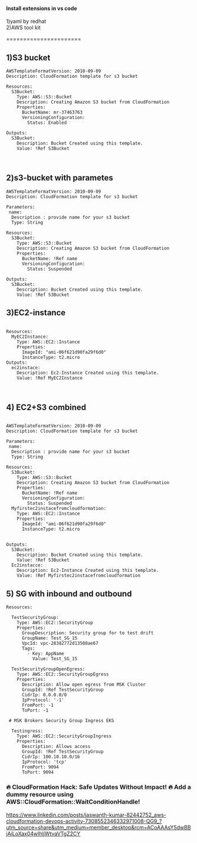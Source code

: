 #### Install extensions in vs code <br>
1)yaml by redhat <br>
2)AWS tool kit <br>

======================


## 1)S3 bucket
```
AWSTemplateFormatVersion: 2010-09-09
Description: CloudFormation template for s3 bucket 
  
Resources:
  S3Bucket:
    Type: AWS::S3::Bucket
    Description: Creating Amazon S3 bucket from CloudFormation
    Properties:
      BucketName: mr-37463763
      VersioningConfiguration:
        Status: Enabled
        
Outputs:
  S3Bucket:
    Description: Bucket Created using this template.
    Value: !Ref S3Bucket
```
<br>

## 2)s3-bucket with parametes
```
AWSTemplateFormatVersion: 2010-09-09
Description: CloudFormation template for s3 bucket 

Parameters:
 name: 
  Description : provide name for your s3 bucket
  Type: String

Resources:
  S3Bucket:
    Type: AWS::S3::Bucket
    Description: Creating Amazon S3 bucket from CloudFormation
    Properties:
      BucketName: !Ref name
      VersioningConfiguration:
        Status: Suspended   
        
Outputs:
  S3Bucket:
    Description: Bucket Created using this template.
    Value: !Ref S3Bucket
```

## 3)EC2-instance

```

Resources:  
  MyEC2Instance: 
    Type: AWS::EC2::Instance
    Properties: 
      ImageId: "ami-06f621d90fa29f6d0"
      InstanceType: t2.micro
Outputs:
  ec2instace:
    Description: Ec2-Instance Created using this template.
    Value: !Ref MyEC2Instance
```
<br>

## 4) EC2+S3 combined
```

AWSTemplateFormatVersion: 2010-09-09
Description: CloudFormation template for s3 bucket 

Parameters:
 name: 
  Description : provide name for your s3 bucket
  Type: String

Resources:
  S3Bucket:
    Type: AWS::S3::Bucket
    Description: Creating Amazon S3 bucket from CloudFormation
    Properties:
      BucketName: !Ref name
      VersioningConfiguration:
        Status: Suspended 
  Myfirstec2instacefromcloudformation:
    Type: AWS::EC2::Instance
    Properties: 
      ImageId: "ami-06f621d90fa29f6d0"
      InstanceType: t2.micro

        
Outputs:
  S3Bucket:
    Description: Bucket Created using this template.
    Value: !Ref S3Bucket
  Ec2instacce:
    Description: Ec2-Instance Created using this template.
    Value: !Ref Myfirstec2instacefromcloudformation  
```

## 5) SG with inbound and outbound
```
Resources:

  TestSecurityGroup:
    Type: AWS::EC2::SecurityGroup
    Properties:
      GroupDescription: Security group for to test drift
      GroupName: Test_SG_15
      VpcId: vpc-28382772d13508ae67
      Tags:
        - Key: AppName
          Value: Test_SG_15
  
  TestSecurityGroupOpenEgress:
    Type: AWS::EC2::SecurityGroupEgress
    Properties:
      Description: Allow open egress from MSK Cluster
      GroupId: !Ref TestSecurityGroup
      CidrIp: 0.0.0.0/0
      IpProtocol: '-1'
      FromPort: -1
      ToPort: -1

 # MSK Brokers Security Group Ingress EKS
 
  Testingress:
    Type: AWS::EC2::SecurityGroupIngress
    Properties:
      Description: Allows access 
      GroupId: !Ref TestSecurityGroup
      CidrIp: 100.10.10.0/16
      IpProtocol: 'tcp'
      FromPort: 9094
      ToPort: 9094
```


### 🔥 CloudFormation Hack: Safe Updates Without Impact! 🔥  Add a dummy resource using AWS::CloudFormation::WaitConditionHandle!
https://www.linkedin.com/posts/jaswanth-kumar-82442752_aws-cloudformation-devops-activity-7308552346332971008-QG9_?utm_source=share&utm_medium=member_desktop&rcm=ACoAAAsY5dwBBjAiLoXax04wIhljWtvaVTgZ2CY

     
